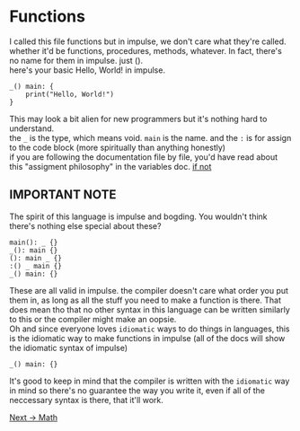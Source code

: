 # Functions
I called this file functions but in impulse, we don't care what they're called. whether it'd be functions, procedures, methods, whatever.
In fact, there's no name for them in impulse. just ().
<br>
here's your basic Hello, World! in impulse.
```
_() main: {
    print("Hello, World!")
}
```
This may look a bit alien for new programmers but it's nothing hard to understand.
<br>
the `_` is the type, which means void. `main` is the name. and the `:` is for assign to the code block (more spiritually than anything honestly)
<br>
if you are following the documentation file by file, you'd have read about this "assigment philosophy" in the variables doc. <a href="./Variables.md">if not</a>

## IMPORTANT NOTE
The spirit of this language is impulse and bogding. You wouldn't think there's nothing else special about these?
```
main(): _ {}
_(): main {}
(): main _ {}
:() _ main {}
_() main: {}
```
These are all valid in impulse. the compiler doesn't care what order you put them in, as long as all the stuff you need to make a function is there. That does mean tho that no other syntax in this language can be written similarly to this or the compiler might make an oopsie.
<br>
Oh and since everyone loves `idiomatic` ways to do things in languages, this is the idiomatic way to make functions in impulse (all of the docs will show the idiomatic syntax of impulse)
```
_() main: {}
```
It's good to keep in mind that the compiler is written with the `idiomatic` way in mind so there's no guarantee the way you write it, even if all of the neccessary syntax is there, that it'll work.

<a href="./Math.md">Next -> Math</a>
